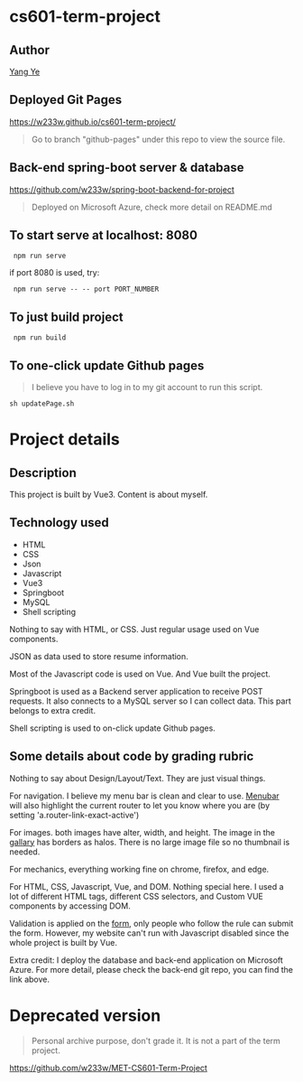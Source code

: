 # cs601-term-project

## Author
[Yang Ye](https://github.com/w233w)

## Deployed Git Pages
https://w233w.github.io/cs601-term-project/

> Go to branch "github-pages" under this repo to view the source file.

## Back-end spring-boot server & database
https://github.com/w233w/spring-boot-backend-for-project
> Deployed on Microsoft Azure, check more detail on README.md

## To start serve at localhost: 8080
```console
 npm run serve
```
if port 8080 is used, try:
```console
 npm run serve -- -- port PORT_NUMBER
```

## To just build project
```console
 npm run build
```

## To one-click update Github pages
> I believe you have to log in to my git account to run this script.
```console
sh updatePage.sh
```

# Project details

## Description
This project is built by Vue3. Content is about myself.

## Technology used
* HTML
* CSS
* Json
* Javascript
* Vue3
* Springboot
* MySQL
* Shell scripting

Nothing to say with HTML, or CSS. Just regular usage used on Vue components.

JSON as data used to store resume information.

Most of the Javascript code is used on Vue. And Vue built the project.

Springboot is used as a Backend server application to receive POST requests. It also connects to a MySQL server so I can collect data. This part belongs to extra credit.

Shell scripting is used to on-click update Github pages.

## Some details about code by grading rubric
Nothing to say about Design/Layout/Text. They are just visual things.

For navigation. I believe my menu bar is clean and clear to use. [Menubar](https://github.com/w233w/cs601-term-project/blob/master/src/components/Menubar.vue) will also highlight the current router to let you know where you are (by setting 'a.router-link-exact-active')

For images. both images have alter, width, and height. The image in the [gallary](https://github.com/w233w/cs601-term-project/blob/master/src/components/ImageGallary.vue) has borders as halos. There is no large image file so no thumbnail is needed.

For mechanics, everything working fine on chrome, firefox, and edge.

For HTML, CSS, Javascript, Vue, and DOM. Nothing special here. I used a lot of different HTML tags, different CSS selectors, and Custom VUE components by accessing DOM.

Validation is applied on the [form](https://github.com/w233w/cs601-term-project/blob/master/src/components/Myform.vue), only people who follow the rule can submit the form. However, my website can't run with Javascript disabled since the whole project is built by Vue.

Extra credit: I deploy the database and back-end application on Microsoft Azure. For more detail, please check the back-end git repo, you can find the link above.

# Deprecated version
> Personal archive purpose, don't grade it. It is not a part of the term project.

https://github.com/w233w/MET-CS601-Term-Project